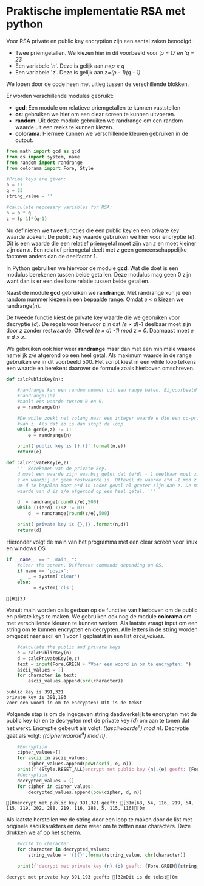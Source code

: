 # Praktische implementatie RSA met python
Voor RSA private en public key encryption zijn een aantal zaken benodigd:

+ Twee priemgetallen. We kiezen hier in dit voorbeeld voor *$\prime$p = 17 en $\prime$q = 23*
+ Een variabele '*n*'. Deze is gelijk aan *n=p $\times$ q*
+ Een variabele '*z*'. Deze is gelijk aan *z=(p - 1)(q - 1)*

We lopen door de code heen met uitleg tussen de verschillende blokken.

Er worden verschillende modules gebruikt:
+ **gcd**: Een module om relatieve priemgetallen te kunnen vaststellen
+ **os**: gebruiken we hier om een clear screen te kunnen uitvoeren.
+ **random**: Uit deze module gebruiken we randrange om een random waarde uit een reeks te kunnen kiezen.
+ **colorama**: Hiermee kunnen we verschillende kleuren gebruiken in de output.


```python
from math import gcd as gcd
from os import system, name
from random import randrange
from colorama import Fore, Style
```


```python
#Prime keys are given:
p = 17
q = 23
string_value = ''

#calculate neccesary variables for RSA:
n = p * q
z = (p-1)*(q-1)
```

Nu definieren we twee functies die een public key en een private key waarde zoeken. De public key waarde gebruiken we hier voor encryptie (*e*). Dit is een waarde die een relatief priemgetal moet zijn van *z* en moet kleiner zijn dan *n*. Een relatief priemgetal deelt met *z* geen gemeenschappelijke factoren anders dan de deelfactor 1.

In Python gebruiken we hiervoor de module **gcd**. Wat die doet is een modulus berekenen tussen beide getallen. Deze modulus mag geen 0 zijn want dan is er een deelbare relatie tussen beide getallen.

Naast de module **gcd** gebruiken we **randrange**. Met randrange kun je een random nummer kiezen in een bepaalde range. Omdat *e < n* kiezen we randrange(*n*).

De tweede functie kiest de private key waarde die we gebruiken voor decryptie (*d*). De regels voor hiervoor zijn dat *(e $\times$ d)-1* deelbaar moet zijn door *z* zonder restwaarde. Oftewel *(e $\times$ d) -1) mod z = 0*. Daarnaast moet *e $\times$ d > z*.

We gebruiken ook hier weer **randrange** maar dan met een minimale waarde namelijk *z/e* afgerond op een heel getal. Als maximum waarde in de range gebruiken we in dit voorbeeld 500. Het script kiest in een while loop telkens een waarde en berekent daarover de formule zoals hierboven omschreven.


```python
def calcPublicKey(n):

    #randrange kan een random nummer uit een range halen. Bijvoorbeeld 
    #randrange(10)
    #haalt een waarde tussen 0 en 9.
    e = randrange(n)

    #De while zoekt net zolang naar een integer waarde e die een co-prime is 
    #van z. Als dat zo is dan stopt de loop.
    while gcd(e,z) != 1:
        e = randrange(n)

    print('public key is {},{}'.format(n,e))
    return(e)
```


```python
def calcPrivateKey(e,z):
    ''' Berekenen van de private key.
    d moet een waarde zijn waarbij geldt dat (e*d) - 1 deelbaar moet zijn door
    z en waarbij er geen restwaarde is. Oftewel de waarde e*d -1 mod z is 0
    Om d te bepalen moet e*d in ieder geval al groter zijn dan z. De minimale 
    waarde van d is z/e afgerond op een heel getal. '''

    d  = randrange(round(z/e),500)
    while (((e*d)-1)%z != 0):
        d  = randrange(round(z/e),500)

    print('private key is {},{}'.format(n,d))
    return(d)
```

Hieronder volgt de main van het programma met een clear screen voor linux en windows OS


```python
if __name__ == "__main__":
    #clear the screen. Different commands depending on OS.
    if name == 'posix':
        _ = system('clear')
    else:
        _ = system('cls')
```

    [H[2J

Vanuit main worden calls gedaan op de functies van hierboven om de public en private keys te maken. We gebruiken ook nog de module **colorama** om met verschillende kleuren te kunnen werken.
Als laatste vraagt input om een string om te kunnen encrypten en decrypten. Alle letters in de string worden omgezet naar ascii en 1 voor 1 geplaatst in een list *ascii_values*.


```python
    #calculate the public and private keys
    e = calcPublicKey(n)
    d = calcPrivateKey(e,z)
    text = input(Fore.GREEN + "Voer een woord in om te encrypten: ")
    ascii_values = []
    for character in text:
        ascii_values.append(ord(character))
```

    public key is 391,321
    private key is 391,193
    Voer een woord in om te encrypten: Dit is de tekst


Volgende stap is om de ingegeven string daadwerkelijk te encrypten met de public key (*e*) en te decrypten met de private key (*d*) om aan te tonen dat het werkt.
Encryptie gebeurt als volgt: *(($asciiwaarde^e$) mod n)*.
Decryptie gaat als volgt: *(($cipherwaarde^d$) mod n)*.
 


```python
    #Encryption
    cipher_values=[]
    for ascii in ascii_values:
        cipher_values.append(pow(ascii, e, n))
    print(f'{Style.RESET_ALL}encrypt met public key {n},{e} geeft: {Fore.RED}{cipher_values}{Style.RESET_ALL}')
    #decryption
    decrypted_values = []
    for cipher in cipher_values:
        decrypted_values.append(pow(cipher, d, n))
```

    [0mencrypt met public key 391,321 geeft: [31m[68, 54, 116, 219, 54, 115, 219, 202, 288, 219, 116, 288, 5, 115, 116][0m


Als laatste herstellen we de string door een loop te maken door de list met originele ascii karakters en deze weer om te zetten naar characters. Deze drukken we af op het scherm.


```python
    #write to character
    for character in decrypted_values:
        string_value = '{}{}'.format(string_value, chr(character))

    print(f'decrypt met private key {n},{d} geeft: {Fore.GREEN}{string_value}{Style.RESET_ALL}')
```

    decrypt met private key 391,193 geeft: [32mDit is de tekst[0m

